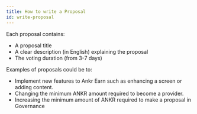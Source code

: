 ```yaml
---
title: How to write a Proposal
id: write-proposal
---
```


Each proposal contains:

* A proposal title
* A clear description (in English) explaining the proposal
* The voting duration (from 3-7 days)

Examples of proposals could be to:

* Implement new features to Ankr Earn such as enhancing a screen or adding content.&#x20;
* Changing the minimum ANKR amount required to become a provider.
* Increasing the minimum amount of ANKR required to make a proposal in Governance

